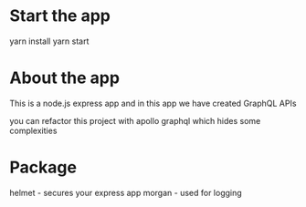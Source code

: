 # Start the app

yarn install
yarn start

# About the app

This is a node.js express app and in this app we have created GraphQL APIs

you can refactor this project with apollo graphql which hides some complexities

# Package

helmet - secures your express app
morgan - used for logging
